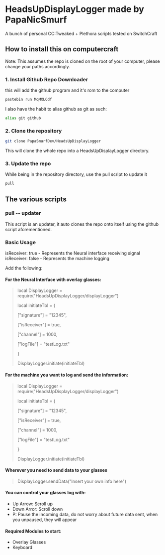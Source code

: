 # HeadsUpDisplayLogger made by PapaNicSmurf

A bunch of personal CC:Tweaked + Plethora scripts tested on SwitchCraft

## How to install this on computercraft

Note: This assumes the repo is cloned on the root of your computer, please change your paths accordingly.

### 1. Install Github Repo Downloader

this will add the github program and it's rom to the computer

```sh
pastebin run MqMXLCdf
```

I also have the habit to alias github as git as such:

```sh
alias git github
```

### 2. Clone the repository

```sh
git clone PapaSmurfDev/HeadsUpDisplayLogger

```

This will clone the whole repo into a HeadsUpDisplayLogger directory.

### 3. Update the repo

While being in the repository directory, use the pull script to update it

```sh
pull
```

## The various scripts

### pull -- updater

This script is an updater, it auto clones the repo onto itself using the github script aforementioned.

### Basic Usage

isReceiver: true - Represents the Neural interface receiving signal
isReceiver: false - Represents the machine logging

Add the following:
#### For the Neural Interface with overlay glasses:

>local DisplayLogger = require("HeadsUpDisplayLogger/displayLogger")
>
>local initiateTbl = {
>
>  ["signature"] = "12345",
>  
>  ["isReceiver"] = true,
>  
>  ["channel"] = 1000,
>  
>  ["logFile"] = "testLog.txt"
>  
>}
>
>DisplayLogger.initiate(initiateTbl)

#### For the machine you want to log and send the information:

>local DisplayLogger = require("HeadsUpDisplayLogger/displayLogger")
>
>local initiateTbl = {
>
>  ["signature"] = "12345",
>  
>  ["isReceiver"] = true,
>  
>  ["channel"] = 1000,
>  
>  ["logFile"] = "testLog.txt"
>  
>}
>
>DisplayLogger.initiate(initiateTbl)

#### Wherever you need to send data to your glasses
>DisplayLogger.sendData("Insert your own info here")

 #### You can control your glasses log with:
 - Up Arrow: Scroll up
 - Down Arror: Scroll down
 - P: Pause the incoming data, do not worry about future data sent, when you unpaused, they will appear
  
#### Required Modules to start:
* Overlay Glasses
* Keyboard
